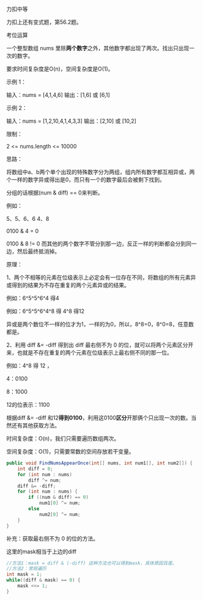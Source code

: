力扣中等

力扣上还有变式题，第56.2题。



考位运算



一个整型数组 nums 里除**两个数字**之外，其他数字都出现了两次。找出只出现一次的数字。

要求时间复杂度是O(n)，空间复杂度是O(1)。

 

示例 1：

输入：nums = [4,1,4,6]
输出：[1,6] 或 [6,1]

示例 2：

输入：nums = [1,2,10,4,1,4,3,3]
输出：[2,10] 或 [10,2]


限制：

2 <= nums.length <= 10000



思路：

将数组中a、b两个单个出现的特殊数字分为两组，组内所有数字都互相异或，两个一样的数字异或得出是0，而只有一个的数字最后会被剩下找到。

分组的话根据(num & diff) == 0来判断。

例如：

5、5、6、6		4、8

0100 & 4 = 0		

0100 & 8  != 0	而其他的两个数字不管分到那一边，反正一样的判断都会分到同一边，然后最终抵消掉。



原理：

1、两个不相等的元素在位级表示上必定会有一位存在不同，将数组的所有元素异或得到的结果为不存在重复的两个元素异或的结果。 

例如：6^5^5^6^4 得4

例如：6^5^5^6^4^8 得 4^8 得12

异或是两个数位不一样的位才为1，一样的为0，所以，8^8=0，8^0=8，任意数都是。



2、利用 diff &= -diff 得到出 diff 最右侧不为 0 的位，就可以将两个元素区分开来，也就是不存在重复的两个元素在位级表示上最右侧不同的那一位。

例如：4^8 得 12 ，

4：0100			

8：1000			

12的位表示：1100	

根据diff &= -diff 和12**得到0100**，利用这0100**区分**开那俩个只出现一次的数。当然还有其他获取方法。



时间复杂度：O(n)，我们只需要遍历数组两次。

空间复杂度：O(1)，只需要常数的空间存放若干变量。

````java
public void FindNumsAppearOnce(int[] nums, int num1[], int num2[]) {
    int diff = 0;
    for (int num : nums)
        diff ^= num;
    diff &= -diff;
    for (int num : nums) {
        if ((num & diff) == 0)
            num1[0] ^= num;
        else
            num2[0] ^= num;
    }
}
````

补充：获取最右侧不为 0 的位的方法。

这里的mask相当于上边的diff

````java
//方法1：mask = diff & (-diff) 这种方法也可以得到mask，具体原因百度。
//方法2：常规遍历
int mask = 1;
while((diff & mask) == 0) {
    mask <<= 1;
}
````

